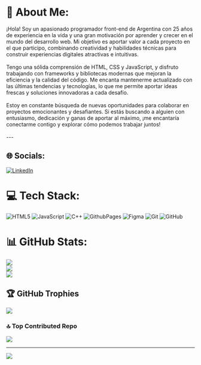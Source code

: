 # 💫 About Me:
¡Hola! Soy un apasionado programador front-end de Argentina con 25 años de experiencia en la vida y una gran motivación por aprender y crecer en el mundo del desarrollo web. Mi objetivo es aportar valor a cada proyecto en el que participo, combinando creatividad y habilidades técnicas para construir experiencias digitales atractivas e intuitivas.<br><br>Tengo una sólida comprensión de HTML, CSS y JavaScript, y disfruto trabajando con frameworks y bibliotecas modernas que mejoran la eficiencia y la calidad del código. Me encanta mantenerme actualizado con las últimas tendencias y tecnologías, lo que me permite aportar ideas frescas y soluciones innovadoras a cada desafío.<br><br>Estoy en constante búsqueda de nuevas oportunidades para colaborar en proyectos emocionantes y desafiantes. Si estás buscando a alguien con entusiasmo, dedicación y ganas de aportar al máximo, ¡me encantaría conectarme contigo y explorar cómo podemos trabajar juntos!<br><br>---<br>


## 🌐 Socials:
[![LinkedIn](https://img.shields.io/badge/LinkedIn-%230077B5.svg?logo=linkedin&logoColor=white)](https://linkedin.com/in/nahuel-alaniz-870384185) 

# 💻 Tech Stack:
![HTML5](https://img.shields.io/badge/html5-%23E34F26.svg?style=for-the-badge&logo=html5&logoColor=white) ![JavaScript](https://img.shields.io/badge/javascript-%23323330.svg?style=for-the-badge&logo=javascript&logoColor=%23F7DF1E) ![C++](https://img.shields.io/badge/c++-%2300599C.svg?style=for-the-badge&logo=c%2B%2B&logoColor=white) ![GithubPages](https://img.shields.io/badge/github%20pages-121013?style=for-the-badge&logo=github&logoColor=white) ![Figma](https://img.shields.io/badge/figma-%23F24E1E.svg?style=for-the-badge&logo=figma&logoColor=white) ![Git](https://img.shields.io/badge/git-%23F05033.svg?style=for-the-badge&logo=git&logoColor=white) ![GitHub](https://img.shields.io/badge/github-%23121011.svg?style=for-the-badge&logo=github&logoColor=white)
# 📊 GitHub Stats:
![](https://github-readme-stats.vercel.app/api?username=NahuelAlaniz&theme=tokyonight&hide_border=false&include_all_commits=false&count_private=false)<br/>
![](https://github-readme-streak-stats.herokuapp.com/?user=NahuelAlaniz&theme=tokyonight&hide_border=false)<br/>
![](https://github-readme-stats.vercel.app/api/top-langs/?username=NahuelAlaniz&theme=tokyonight&hide_border=false&include_all_commits=false&count_private=false&layout=compact)

## 🏆 GitHub Trophies
![](https://github-profile-trophy.vercel.app/?username=NahuelAlaniz&theme=radical&no-frame=false&no-bg=true&margin-w=4)

### 🔝 Top Contributed Repo
![](https://github-contributor-stats.vercel.app/api?username=NahuelAlaniz&limit=5&theme=dark&combine_all_yearly_contributions=true)

---
[![](https://visitcount.itsvg.in/api?id=NahuelAlaniz&icon=0&color=0)](https://visitcount.itsvg.in)

<!-- Proudly created with GPRM ( https://gprm.itsvg.in ) -->
